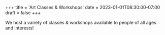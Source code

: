 +++
title = 'Art Classes & Workshops'
date = 2023-01-01T08:30:00-07:00
draft = false
+++

We host a variety of classes & workshops available to people of all ages and interests!